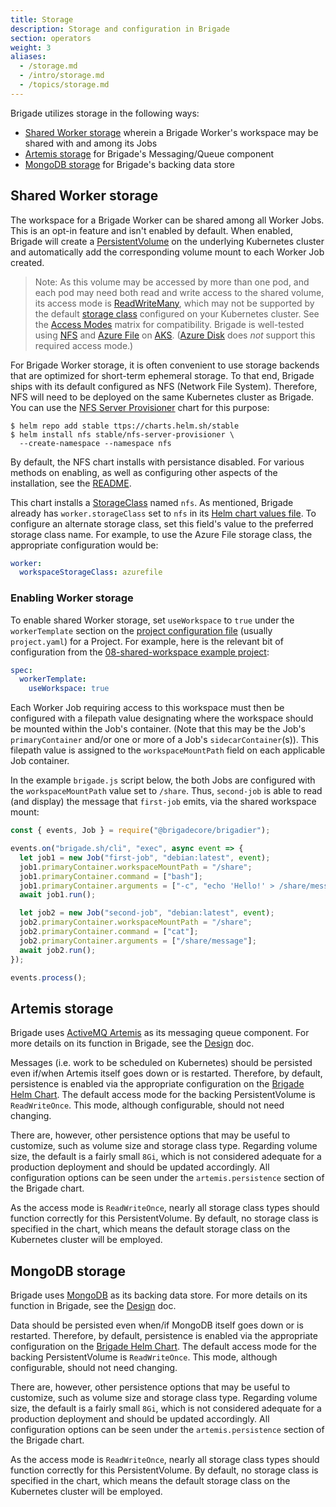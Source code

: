 ```yaml
---
title: Storage
description: Storage and configuration in Brigade
section: operators
weight: 3
aliases:
  - /storage.md
  - /intro/storage.md
  - /topics/storage.md
---
```


Brigade utilizes storage in the following ways:

  * [Shared Worker storage](#shared-worker-storage) wherein a Brigade Worker's
    workspace may be shared with and among its Jobs
  * [Artemis storage](#artemis-storage) for Brigade's Messaging/Queue component
  * [MongoDB storage](#mongodb-storage) for Brigade's backing data store

## Shared Worker storage

The workspace for a Brigade Worker can be shared among all Worker Jobs. This is
an opt-in feature and isn't enabled by default. When enabled, Brigade will
create a [PersistentVolume] on the underlying Kubernetes cluster and
automatically add the corresponding volume mount to each Worker Job created.

> Note: As this volume may be accessed by more than one pod, and each pod may
need both read and write access to the shared volume, its access mode is
[ReadWriteMany][Access Modes], which may not be supported by the default
[storage class] configured on your Kubernetes cluster. See the [Access Modes]
matrix for compatibility. Brigade is well-tested using [NFS] and [Azure File]
on [AKS]. ([Azure Disk] does *not* support this required access mode.)

For Brigade Worker storage, it is often convenient to use storage backends that
are optimized for short-term ephemeral storage. To that end, Brigade ships with
its default configured as NFS (Network File System). Therefore, NFS will need
to be deployed on the same Kubernetes cluster as Brigade. You can use the
[NFS Server Provisioner][NFS] chart for this purpose:

```shell
$ helm repo add stable ttps://charts.helm.sh/stable
$ helm install nfs stable/nfs-server-provisioner \
  --create-namespace --namespace nfs
```

By default, the NFS chart installs with persistance disabled. For various
methods on enabling, as well as configuring other aspects of the installation,
see the [README][NFS].

This chart installs a [StorageClass][storage class] named `nfs`. As mentioned,
Brigade already has `worker.storageClass` set to `nfs` in its
[Helm chart values file][Helm chart values]. To configure an alternate storage
class, set this field's value to the preferred storage class name. For example,
to use the Azure File storage class, the appropriate configuration would be:

```yaml
worker:
  workspaceStorageClass: azurefile
```

[PersistentVolume]: https://kubernetes.io/docs/concepts/storage/persistent-volumes/
[Access Modes]: https://kubernetes.io/docs/concepts/storage/persistent-volumes/#access-modes
[storage class]: https://kubernetes.io/docs/concepts/storage/storage-classes/
[NFS]: https://github.com/kubernetes-sigs/nfs-ganesha-server-and-external-provisioner/tree/master/deploy/helm
[Azure File]: https://azure.microsoft.com/en-us/services/storage/files/
[AKS]: https://azure.microsoft.com/en-us/services/kubernetes-service/
[Azure Disk]: https://azure.microsoft.com/en-us/services/storage/disks/
[Helm chart values]: https://github.com/brigadecore/brigade/blob/main/charts/brigade/values.yaml

### Enabling Worker storage

To enable shared Worker storage, set `useWorkspace` to `true` under the
`workerTemplate` section on the [project configuration file][project file]
(usually `project.yaml`) for a Project. For example, here is the relevant bit
of configuration from the [08-shared-workspace example project]:

```yaml
spec:
  workerTemplate:
    useWorkspace: true
```

Each Worker Job requiring access to this workspace must then be configured with
a filepath value designating where the workspace should be mounted within the
Job's container. (Note that this may be the Job's `primaryContainer` and/or one
or more of a Job's `sidecarContainer`(s)). This filepath value is assigned to
the `workspaceMountPath` field on each applicable Job container.

In the example `brigade.js` script below, the both Jobs are configured with the
`workspaceMountPath` value set to `/share`. Thus, `second-job` is able to read
(and display) the message that `first-job` emits, via the shared workspace
mount:

```javascript
const { events, Job } = require("@brigadecore/brigadier");

events.on("brigade.sh/cli", "exec", async event => {
  let job1 = new Job("first-job", "debian:latest", event);
  job1.primaryContainer.workspaceMountPath = "/share";
  job1.primaryContainer.command = ["bash"];
  job1.primaryContainer.arguments = ["-c", "echo 'Hello!' > /share/message"];
  await job1.run();

  let job2 = new Job("second-job", "debian:latest", event);
  job2.primaryContainer.workspaceMountPath = "/share";
  job2.primaryContainer.command = ["cat"];
  job2.primaryContainer.arguments = ["/share/message"];
  await job2.run();
});

events.process();
```

[project file]: /topics/project-developers/projects#project-definition-files
[08-shared-workspace example project]: https://github.com/brigadecore/brigade/blob/main/examples/08-shared-workspace/project.yaml

## Artemis storage

Brigade uses [ActiveMQ Artemis] as its messaging queue component. For more
details on its function in Brigade, see the [Design] doc.

Messages (i.e. work to be scheduled on Kubernetes) should be persisted even
if/when Artemis itself goes down or is restarted. Therefore, by default,
persistence is enabled via the appropriate configuration on the
[Brigade Helm Chart][Helm chart values]. The default access mode for the
backing PersistentVolume is `ReadWriteOnce`. This mode, although configurable,
should not need changing.

There are, however, other persistence options that may be useful to customize,
such as volume size and storage class type. Regarding volume size, the default
is a fairly small `8Gi`, which is not considered adequate for a production
deployment and should be updated accordingly. All configuration options can be
seen under the `artemis.persistence` section of the Brigade chart.

As the access mode is `ReadWriteOnce`, nearly all storage class types should
function correctly for this PersistentVolume. By default, no storage class is
specified in the chart, which means the default storage class on the Kubernetes
cluster will be employed.

[Design]: /topics/design
[ActiveMQ Artemis]: https://activemq.apache.org/components/artemis/

## MongoDB storage

Brigade uses [MongoDB] as its backing data store. For more details on its
function in Brigade, see the [Design] doc.

Data should be persisted even when/if MongoDB itself goes down or is restarted.
Therefore, by default, persistence is enabled via the appropriate configuration
on the [Brigade Helm Chart][Helm chart values]. The default access mode for the
backing PersistentVolume is `ReadWriteOnce`. This mode, although configurable,
should not need changing.

There are, however, other persistence options that may be useful to customize,
such as volume size and storage class type. Regarding volume size, the default
is a fairly small `8Gi`, which is not considered adequate for a production
deployment and should be updated accordingly. All configuration options can be
seen under the `artemis.persistence` section of the Brigade chart.

As the access mode is `ReadWriteOnce`, nearly all storage class types should
function correctly for this PersistentVolume. By default, no storage class is
specified in the chart, which means the default storage class on the Kubernetes
cluster will be employed.

[MongoDB]: https://www.mongodb.com/
